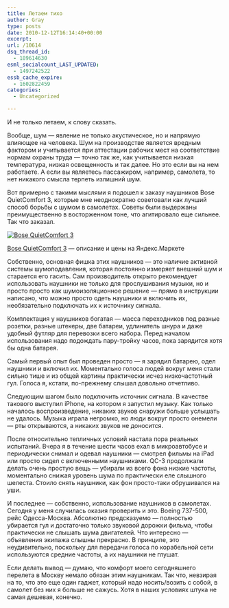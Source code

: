 ```yaml
---
title: Летаем тихо
author: Gray
type: posts
date: 2010-12-12T16:14:40+00:00
excerpt:
url: /10614
dsq_thread_id:
  - 189614630
esml_socialcount_LAST_UPDATED:
  - 1497242522
essb_cache_expire:
  - 1602822459
categories:
  - Uncategorized

---
```








И не только летаем, к слову сказать.

Вообще, шум — явление не только акустическое, но и напрямую влияющее на человека. Шум на производстве является вредным фактором и учитывается при аттестации рабочих мест на соответствие нормам охраны труда — точно так же, как учитывается низкая температура, низкая освещенность и так далее. Но это если вы на нем работаете. А если вы являетесь пассажиром, например, самолета, то нет никакого смысла терпеть излишний шум.

Вот примерно с такими мыслями я подошел к заказу наушников Bose QuietComfort 3, которые мне неоднократно советовали как лучший способ борьбы с шумом в самолетах. Советы были выдержаны преимущественно в восторженном тоне, что агитировало еще сильнее. Так что заказал.

[<img src="http://mdata.yandex.net/i?path=b1011230513__p_qc3_s.jpg" alt="Bose QuietComfort 3" border="0" />][1]

[Bose QuietComfort 3][1] — описание и цены на Яндекс.Маркете

Собственно, основная фишка этих наушников — это наличие активной системы шумоподавления, которая постоянно измеряет внешний шум и старается его гасить. Сам производитель открыто рекомендует использовать наушники не только для прослушивания музыки, но и просто просто как шумоизоляционное решение — прямо в инструкции написано, что можно просто одеть наушники и включить их, необязательно подключать их к источнику сигнала.

Комплектация у наушников богатая — масса переходников под разные розетки, разные штекеры, две батареи, удлинитель шнура и даже удобный футляр для перевозки всего набора. Перед началом использования надо подождать пару-тройку часов, пока зарядится хотя бы одна батарея.

Самый первый опыт был проведен просто — я зарядил батарею, одел наушники и включил их. Моментально голоса людей вокруг меня стали сильно тише и из общей картины практически исчез низкочастотный гул. Голоса я, кстати, по-прежнему слышал довольно отчетливо.

Следующим шагом было подключить источник сигнала. В качестве такового выступил iPhone, на котором я запустил музыку. Как только началось воспроизведение, никаких звуков снаружи больше услышать не удалось. Музыка играла негромко, но люди вокруг просто онемели — рты открываются, а никаких звуков не доносится.

После относительно тепличных условий настала пора реальных испытаний. Вчера я в течение шести часов ехал в микроавтобусе и периодически снимал и одевал наушники — смотрел фильмы на iPad или просто сидел с включенными наушниками. QC-3 продолжали делать очень простую вещь — убирали из всего фона низкие частоты, моментально снижая уровень шума по практически еле слышного шелеста. Стоило снять наушники, как фон просто-таки обрушивался на уши.

И последнее — собственно, использование наушников в самолетах. Сегодня у меня случилась оказия проверить и это. Boeing 737-500, рейс Одесса-Москва. Абсолютно предсказуемо — полностью убирается гул и достаточно только звуковой дорожки фильма, чтобы практически не слышать шума двигателей. Что интересно — объявления экипажа слышны прекрасно. В принципе, это неудивительно, поскольку для передачи голоса по корабельной сети используются средние частоты, а их наушники не глушат.

Если делать вывод — думаю, что комфорт моего сегодняшнего перелета в Москву немало обязан этим наушникам. Так что, невзирая на то, что это еще один гаджет, который надо носить/возить с собой, в самолет без них я больше не сажусь. Хотя в наших условиях штука не самая дешевая, конечно.

 [1]: http://market.yandex.ru/model.xml?hid=90555&modelid=1564126